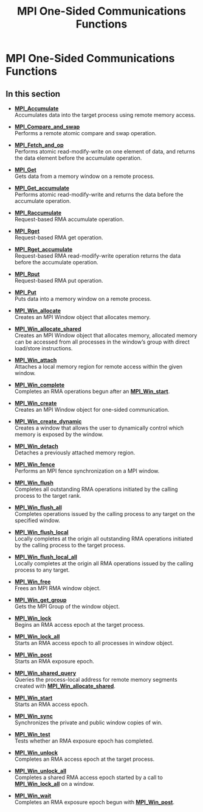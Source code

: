 ﻿---
title: MPI One-Sided Communications Functions
TOCTitle: MPI One-Sided Communications Functions
ms:assetid: 5555139A-2EA1-4BD4-954C-5DEBD0B94D43
ms:mtpsurl: https://msdn.microsoft.com/en-us/library/Dn473435(v=VS.85)
ms:contentKeyID: 59360971
ms.date: 03/28/2018
mtps_version: v=VS.85
---

# MPI One-Sided Communications Functions

## In this section

  - [**MPI\_Accumulate**](mpi-accumulate-function.md)  
    Accumulates data into the target process using remote memory access.

  - [**MPI\_Compare\_and\_swap**](mpi-compare-and-swap-function.md)  
    Performs a remote atomic compare and swap operation.

  - [**MPI\_Fetch\_and\_op**](mpi-fetch-and-op-function.md)  
    Performs atomic read-modify-write on one element of data, and returns the data element before the accumulate operation.

  - [**MPI\_Get**](mpi-get-function.md)  
    Gets data from a memory window on a remote process.

  - [**MPI\_Get\_accumulate**](mpi-get-accumulate-function.md)  
    Performs atomic read-modify-write and returns the data before the accumulate operation.

  - [**MPI\_Raccumulate**](mpi-raccumulate-function.md)  
    Request-based RMA accumulate operation.

  - [**MPI\_Rget**](mpi-rget-function.md)  
    Request-based RMA get operation.

  - [**MPI\_Rget\_accumulate**](mpi-rget-accumulate-function.md)  
    Request-based RMA read-modify-write operation returns the data before the accumulate operation.

  - [**MPI\_Rput**](mpi-rput-function.md)  
    Request-based RMA put operation.

  - [**MPI\_Put**](mpi-put-function.md)  
    Puts data into a memory window on a remote process.

  - [**MPI\_Win\_allocate**](mpi-win-allocate-function.md)  
    Creates an MPI Window object that allocates memory.

  - [**MPI\_Win\_allocate\_shared**](mpi-win-allocate-shared-function.md)  
    Creates an MPI Window object that allocates memory, allocated memory can be accessed from all processes in the window’s group with direct load/store instructions.

  - [**MPI\_Win\_attach**](mpi-win-attach-function.md)  
    Attaches a local memory region for remote access within the given window.

  - [**MPI\_Win\_complete**](mpi-win-complete-function.md)  
    Completes an RMA operations begun after an [**MPI\_Win\_start**](mpi-win-start-function.md).

  - [**MPI\_Win\_create**](mpi-win-create-function.md)  
    Creates an MPI Window object for one-sided communication.

  - [**MPI\_Win\_create\_dynamic**](mpi-win-create-dynamic-function.md)  
    Creates a window that allows the user to dynamically control which memory is exposed by the window.

  - [**MPI\_Win\_detach**](mpi-win-detach-function.md)  
    Detaches a previously attached memory region.

  - [**MPI\_Win\_fence**](mpi-win-fence-function.md)  
    Performs an MPI fence synchronization on a MPI window.

  - [**MPI\_Win\_flush**](mpi-win-flush-function.md)  
    Completes all outstanding RMA operations initiated by the calling process to the target rank.

  - [**MPI\_Win\_flush\_all**](mpi-win-flush-all-function.md)  
    Completes operations issued by the calling process to any target on the specified window.

  - [**MPI\_Win\_flush\_local**](mpi-win-flush-local-function.md)  
    Locally completes at the origin all outstanding RMA operations initiated by the calling process to the target process.

  - [**MPI\_Win\_flush\_local\_all**](mpi-win-flush-local-all-function.md)  
    Locally completes at the origin all RMA operations issued by the calling process to any target.

  - [**MPI\_Win\_free**](mpi-win-free-function.md)  
    Frees an MPI RMA window object.

  - [**MPI\_Win\_get\_group**](mpi-win-get-group-function.md)  
    Gets the MPI Group of the window object.

  - [**MPI\_Win\_lock**](mpi-win-lock-function.md)  
    Begins an RMA access epoch at the target process.

  - [**MPI\_Win\_lock\_all**](mpi-win-lock-all-function.md)  
    Starts an RMA access epoch to all processes in window object.

  - [**MPI\_Win\_post**](mpi-win-post-function.md)  
    Starts an RMA exposure epoch.

  - [**MPI\_Win\_shared\_query**](mpi-win-shared-query-function.md)  
    Queries the process-local address for remote memory segments created with [**MPI\_Win\_allocate\_shared**](mpi-win-allocate-shared-function.md).

  - [**MPI\_Win\_start**](mpi-win-start-function.md)  
    Starts an RMA access epoch.

  - [**MPI\_Win\_sync**](mpi-win-sync-function.md)  
    Synchronizes the private and public window copies of win.

  - [**MPI\_Win\_test**](mpi-win-test-function.md)  
    Tests whether an RMA exposure epoch has completed.

  - [**MPI\_Win\_unlock**](mpi-win-unlock-function.md)  
    Completes an RMA access epoch at the target process.

  - [**MPI\_Win\_unlock\_all**](mpi-win-unlock-all-function.md)  
    Completes a shared RMA access epoch started by a call to [**MPI\_Win\_lock\_all**](mpi-win-lock-all-function.md) on a window.

  - [**MPI\_Win\_wait**](mpi-win-wait-function.md)  
    Completes an RMA exposure epoch begun with [**MPI\_Win\_post**](mpi-win-post-function.md).

